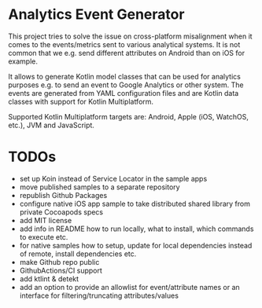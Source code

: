 # Analytics Event Generator

This project tries to solve the issue on cross-platform misalignment when it comes to the events/metrics sent to various analytical systems.
It is not common that we e.g. send different attributes on Android than on iOS for example.

It allows to generate Kotlin model classes that can be used for analytics purposes e.g. to send
an event to Google Analytics or other system. The events are generated from YAML configuration files
and are Kotlin data classes with support for Kotlin Multiplatform.

Supported Kotlin Multiplatform targets are: Android, Apple (iOS, WatchOS, etc.), JVM and JavaScript.

# TODOs

- set up Koin instead of Service Locator in the sample apps
- move published samples to a separate repository
- republish Github Packages
- configure native iOS app sample to take distributed shared library from private Cocoapods specs
- add MIT license
- add info in README how to run locally, what to install, which commands to execute etc.
- for native samples how to setup, update for local dependencies instead of remote, install dependencies etc.
- make Github repo public
- GithubActions/CI support
- add ktlint & detekt
- add an option to provide an allowlist for event/attribute names or an interface for filtering/truncating attributes/values

